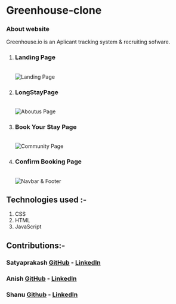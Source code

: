 # Greenhouse-clone

<h3>About website</h3>
Greenhouse.io is an Aplicant tracking system & recruiting sofware.<br>
<p align="center">
<ol >
<li>
 <h3>Landing Page</h3><br>
<img  align="center" src="readmeIMG/Landing_page" alt="Landing Page" >
</li>
<li>
<h3>LongStayPage</h3><br>
<img  align="center" src="readmeIMG/Aboutus" alt="Aboutus Page" >
</li>
<li>
<h3>Book Your Stay Page</h3><br>
<img  align="center" src="readmeIMG/cards" alt="Community Page" >
</li>
<li>
<h3>Confirm Booking Page</h3><br>
<img  align="center" src="readmeIMG/NavFooter" alt="Navbar & Footer" >
</li>
</p>
</ol>

## Technologies used :-
1) CSS
2) HTML
3) JavaScript



## Contributions:-

### Satyaprakash  [GitHub](https://github.com/Satyamall) - [LinkedIn](https://www.linkedin.com/in/satya-prakash-mall-125649216/)

### Anish  [GitHub](https://github.com/skant-2000) - [LinkedIn](https://www.linkedin.com/in/anish-tewari-5a5050215/)

### Shanu [Github](https://github.com/Shanu30) - [LinkedIn](https://www.linkedin.com/in/kumar-shanu-a73636140)

